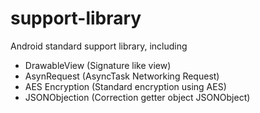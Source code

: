 # support-library
Android standard support library, including
- DrawableView (Signature like view)
- AsynRequest (AsyncTask Networking Request)
- AES Encryption (Standard encryption using AES)
- JSONObjection (Correction getter object JSONObject)
